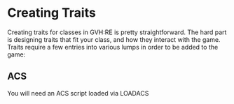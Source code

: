 # Creating Traits

Creating traits for classes in GVH:RE is pretty straightforward. The hard part is designing traits that fit your class, and how they interact with the game. Traits require a few entries into various lumps in order to be added to the game:

## ACS

You will need an ACS script loaded via LOADACS
